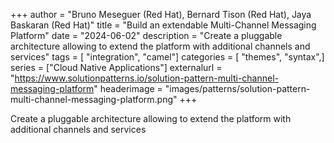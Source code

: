 +++
author = "Bruno Meseguer (Red Hat), Bernard Tison (Red Hat), Jaya Baskaran (Red Hat)"
title = "Build an extendable Multi-Channel Messaging Platform"
date = "2024-06-02"
description = "Create a pluggable architecture allowing to extend the platform with additional channels and services"
tags = [ "integration", "camel"]
categories = [    "themes",    "syntax",]
series = ["Cloud Native Applications"]
externalurl =  "https://www.solutionpatterns.io/solution-pattern-multi-channel-messaging-platform"
headerimage = "images/patterns/solution-pattern-multi-channel-messaging-platform.png"
+++




Create a pluggable architecture allowing to extend the platform with additional channels and services


<!--more-->

